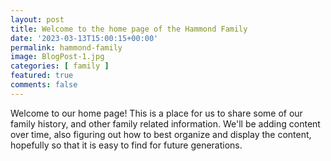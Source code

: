 ```yaml
---
layout: post
title: Welcome to the home page of the Hammond Family
date: '2023-03-13T15:00:15+00:00'
permalink: hammond-family
image: BlogPost-1.jpg
categories: [ family ]
featured: true
comments: false 
---
```

Welcome to our home page! This is a place for us to share some of our family history, and other family related information. We'll be adding content over time, also figuring out how to best organize and display the content, hopefully so that it is easy to find for future generations.